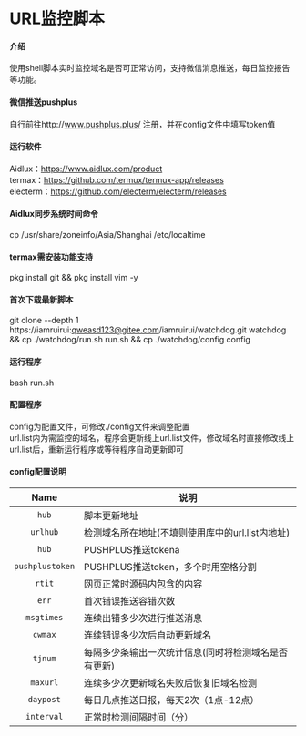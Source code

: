 # URL监控脚本

#### 介绍
使用shell脚本实时监控域名是否可正常访问，支持微信消息推送，每日监控报告等功能。

#### 微信推送pushplus

自行前往http://www.pushplus.plus/ 注册，并在config文件中填写token值

#### 运行软件

Aidlux：https://www.aidlux.com/product<br />
termax：https://github.com/termux/termux-app/releases<br />
electerm：https://github.com/electerm/electerm/releases

#### Aidlux同步系统时间命令

cp /usr/share/zoneinfo/Asia/Shanghai /etc/localtime

#### termax需安装功能支持

pkg install git && pkg install vim -y

#### 首次下载最新脚本

git clone --depth 1 https://iamruirui:qweasd123@gitee.com/iamruirui/watchdog.git watchdog && cp ./watchdog/run.sh run.sh && cp ./watchdog/config config

#### 运行程序

bash run.sh

#### 配置程序

config为配置文件，可修改./config文件来调整配置<br />
url.list内为需监控的域名，程序会更新线上url.list文件，修改域名时直接修改线上url.list后，重新运行程序或等待程序自动更新即可

#### config配置说明

|        Name       | 说明                                                         |
| :---------------: | ------------------------------------------------------------ |
| `hub` | 脚本更新地址 |
| `urlhub` | 检测域名所在地址(不填则使用库中的url.list内地址) |
| `hub` | PUSHPLUS推送tokena |
| `pushplustoken` | PUSHPLUS推送token，多个时用空格分割 |
| `rtit` | 网页正常时源码内包含的内容 |
| `err` | 首次错误推送容错次数 |
| `msgtimes` | 连续出错多少次进行推送消息 |
| `cwmax` | 连续错误多少次后自动更新域名 |
| `tjnum` | 每隔多少条输出一次统计信息(同时将检测域名是否有更新) |
| `maxurl` | 连续多少次更新域名失败后恢复旧域名检测 |
| `daypost` | 每日几点推送日报，每天2次（1点-12点） |
| `interval` | 正常时检测间隔时间（分） |